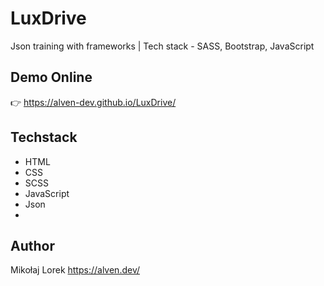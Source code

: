 # LuxDrive
Json training with frameworks | Tech stack - SASS, Bootstrap, JavaScript

## Demo Online
👉 https://alven-dev.github.io/LuxDrive/
## Techstack
- HTML
- CSS
- SCSS
- JavaScript
- Json
- 
## Author
Mikołaj Lorek
https://alven.dev/
